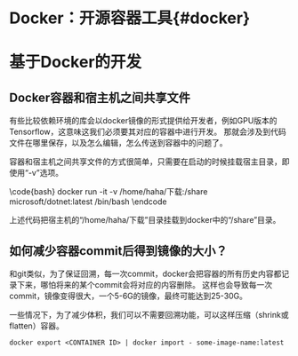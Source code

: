 Docker：开源容器工具{#docker}
==========================


# 基于Docker的开发


## Docker容器和宿主机之间共享文件

有些比较依赖环境的库会以docker镜像的形式提供给开发者，例如GPU版本的Tensorflow，这意味这我们必须要其对应的容器中进行开发。
那就会涉及到代码文件在哪里保存，以及怎么编辑，怎么传送到容器中的问题了。

容器和宿主机之间共享文件的方式很简单，只需要在启动的时候挂载宿主目录，即使用“-v”选项。

\code{bash}
docker run -it -v /home/haha/下载:/share microsoft/dotnet:latest /bin/bash
\endcode

上述代码把宿主机的“/home/haha/下载”目录挂载到docker中的“/share”目录。

## 如何减少容器commit后得到镜像的大小？

和git类似，为了保证回溯，每一次commit，docker会把容器的所有历史内容都记录下来，哪怕将来的某个commit会将对应的内容删除。
这样也会导致每一次commit，镜像变得很大，一个5-6G的镜像，最终可能达到25-30G。

一些情况下，为了减少体积，我们可以不需要回溯功能，可以这样压缩（shrink或flatten）容器。

```
docker export <CONTAINER ID> | docker import - some-image-name:latest
```
